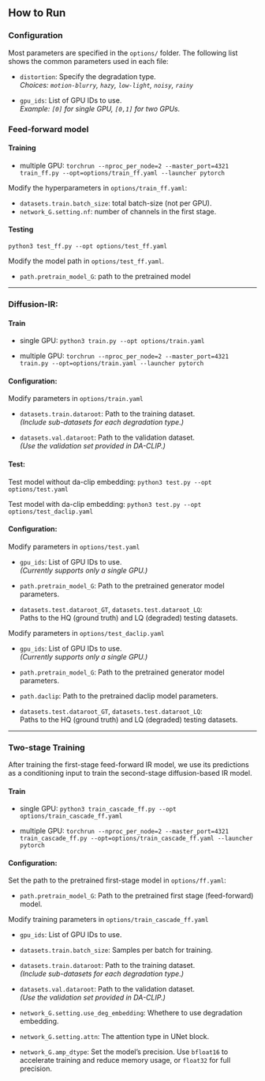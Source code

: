 ## How to Run
### Configuration
Most parameters are specified in the `options/` folder. The following list shows the common parameters used in each file:
- `distortion`: Specify the degradation type.  
  *Choices: `motion-blurry`, `hazy`, `low-light`, `noisy`, `rainy`*

- `gpu_ids`: List of GPU IDs to use.  
  *Example: `[0]` for single GPU, `[0,1]` for two GPUs.*

### Feed-forward model
#### Training
- multiple GPU:
  `torchrun --nproc_per_node=2 --master_port=4321 train_ff.py --opt=options/train_ff.yaml --launcher pytorch`

Modify the hyperparameters in `options/train_ff.yaml`:
- `datasets.train.batch_size`: total batch-size (not per GPU).
- `network_G.setting.nf`: number of channels in the first stage.  

#### Testing
`python3 test_ff.py --opt options/test_ff.yaml`

Modify the model path in `options/test_ff.yaml`.
- `path.pretrain_model_G`: path to the pretrained model

---
### Diffusion-IR:
#### Train
- single GPU: 
 `python3 train.py --opt options/train.yaml`

- multiple GPU:
 `torchrun --nproc_per_node=2 --master_port=4321 train.py --opt=options/train.yaml --launcher pytorch`


#### Configuration:
Modify parameters in `options/train.yaml`

- `datasets.train.dataroot`: Path to the training dataset.  
  *(Include sub-datasets for each degradation type.)*

- `datasets.val.dataroot`: Path to the validation dataset.  
  *(Use the validation set provided in DA-CLIP.)*

#### Test:
Test model without da-clip embedding:
`python3 test.py --opt options/test.yaml`

Test model with da-clip embedding:
`python3 test.py --opt options/test_daclip.yaml`

#### Configuration:
Modify parameters in `options/test.yaml`
- `gpu_ids`: List of GPU IDs to use.  
  *(Currently supports only a single GPU.)*

- `path.pretrain_model_G`: Path to the pretrained generator model parameters.

- `datasets.test.dataroot_GT`, `datasets.test.dataroot_LQ`:  
  Paths to the HQ (ground truth) and LQ (degraded) testing datasets.

Modify parameters in `options/test_daclip.yaml`
- `gpu_ids`: List of GPU IDs to use.  
  *(Currently supports only a single GPU.)*

- `path.pretrain_model_G`: Path to the pretrained generator model parameters.

- `path.daclip`: Path to the pretrained daclip model parameters.

- `datasets.test.dataroot_GT`, `datasets.test.dataroot_LQ`:  
  Paths to the HQ (ground truth) and LQ (degraded) testing datasets.

---

### Two-stage Training
After training the first-stage feed-forward IR model, we use its predictions as a conditioning input to train the second-stage diffusion-based IR model.
#### Train
- single GPU: 
 `python3 train_cascade_ff.py --opt options/train_cascade_ff.yaml`

- multiple GPU:
 `torchrun --nproc_per_node=2 --master_port=4321 train_cascade_ff.py --opt=options/train_cascade_ff.yaml --launcher pytorch`

#### Configuration:
Set the path to the pretrained first-stage model in `options/ff.yaml`:
- `path.pretrain_model_G`: Path to the pretrained first stage (feed-forward) model.


Modify training parameters in `options/train_cascade_ff.yaml`
- `gpu_ids`: List of GPU IDs to use.

- `datasets.train.batch_size`: Samples per batch for training.

- `datasets.train.dataroot`: Path to the training dataset.  
  *(Include sub-datasets for each degradation type.)*

- `datasets.val.dataroot`: Path to the validation dataset.  
  *(Use the validation set provided in DA-CLIP.)*

- `network_G.setting.use_deg_embedding`: Whethere to use degradation embedding.

- `network_G.setting.attn`: The attention type in UNet block.

- `network_G.amp_dtype`: Set the model’s precision. Use `bfloat16` to accelerate training and reduce memory usage, or `float32` for full precision.